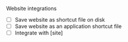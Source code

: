 Website integrations

- [ ] Save website as shortcut file on disk
- [ ] Save website as an application shortcut file
- [ ] Integrate with [site]
